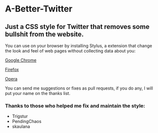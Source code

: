 # A-Better-Twitter
## Just a CSS style for Twitter that removes some bullshit from the website.

You can use on your browser by installing Stylus, a extension that change the look and feel of web pages without collecting data about you:

[Google Chrome](https://chrome.google.com/webstore/detail/stylus/clngdbkpkpeebahjckkjfobafhncgmne)

[Firefox](https://addons.mozilla.org/firefox/addon/styl-us/)

[Opera](https://addons.opera.com/extensions/details/stylus/)

You can send me suggestions or fixes as pull requests, if you do any, I will put your name on the thanks list.

### Thanks to those who helped me fix and maintain the style:

* Trigstur
* PendingChaos
* skaulana
